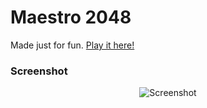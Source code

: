 # Maestro 2048

Made just for fun. [Play it here!](http://morozanv.github.io/Maestro/)

### Screenshot

<p align="center">
  <img src="http://pictures.gabrielecirulli.com/2048-20140309-234100.png" alt="Screenshot"/>
</p>

